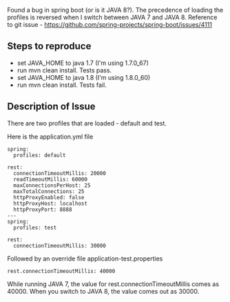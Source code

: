 Found a bug in spring boot (or is it JAVA 8?). The precedence of loading the profiles is reversed when I switch between JAVA 7 and JAVA 8. Reference to git issue - https://github.com/spring-projects/spring-boot/issues/4111

Steps to reproduce
------------------
* set JAVA_HOME to java 1.7 (I'm using 1.7.0_67)
* run mvn clean install. Tests pass.
* set JAVA_HOME to java 1.8 (I'm using 1.8.0_60)
* run mvn clean install. Tests fail.

Description of Issue
------------------
There are two profiles that are loaded - default and test.

Here is the application.yml file
```
spring:
  profiles: default

rest:
  connectionTimeoutMillis: 20000
  readTimeoutMillis: 60000
  maxConnectionsPerHost: 25
  maxTotalConnections: 25
  httpProxyEnabled: false
  httpProxyHost: localhost
  httpProxyPort: 8888
---
spring:
  profiles: test

rest:
  connectionTimeoutMillis: 30000
```

Followed by an override file application-test.properties
```
rest.connectionTimeoutMillis: 40000
```

While running JAVA 7, the value for rest.connectionTimeoutMillis comes as 40000. When you switch to JAVA 8, the value comes out as 30000.
